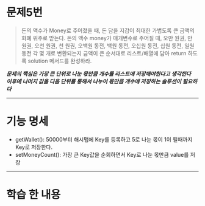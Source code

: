 # 문제5번
> 돈의 액수가 Money로 주어졌을 때, 돈 담을 지갑이 최대한 가볍도록 큰 금액의 화폐 위주로 받는다. 돈의 액수 money가 매개변수로 주어질 때, 오만 원권, 만 원권, 오천 원권, 천 원권, 오백원 동전, 백원 동전, 오십원 동전, 십원 동전, 일원 동전 각 몇 개로 변환되는지 금액이 큰 순서대로 리스트/배열에 담아 return 하도록 solution 메서드를 완성하라.

***문제의 핵심은 가장 큰 단위로 나눈 몫만큼 개수를 리스트에 저장해야한다고 생각한다*** <br>
***이후에 나머지 값을 다음 단위를 통해서 나누어 몫만큼 개수에 저장하는 솔루션이 필요하다***
***

# 기능 명세
* getWallet(): 50000부터 해시맵에 Key를 등록하고 5로 나눈 몫이 1이 될때까지 Key로 저장한다.
* setMoneyCount(): 가장 큰 Key값을 순회하면서 Key로 나눈 몫만큼 value를 저장
******
# 학습 한 내용
